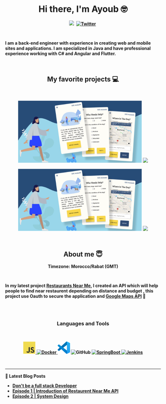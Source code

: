 <p>
  <h1 align="center"><b>Hi there, I'm Ayoub 🤓 </h1>
</p>
<p align="center">
<a href="https://aitdahmane.com/"><img src="https://img.shields.io/badge/-PORTFOLIO-%23ff69b4&?style=for-the-badge&?color=ff69b4 alt="Portfolio" /></a>&nbsp;
<a href="https://twitter.com/aitdahmane_"><img src="https://img.shields.io/badge/Twitter-1DA1F2?style=for-the-badge&logo=twitter&logoColor=white" alt="Twitter" /></a>&nbsp;

</p>
<br />

<p>I am a back-end engineer with experience in creating web and mobile sites and applications. I am specialized in Java and have professional experience working with C# and Angular and Flutter. </p>
<br />

<h2 align="center">My favorite projects 💻</h2>
<br />

<p align="center">
  <img width="400" src="https://github.com/YuriDevAT/sos-animals/blob/main/public/thumbnail-sos.png" />
  <img width="400" src="https://github.com/YuriDevAT/smart-shopping-list/blob/main/public/Thumbnail.png" />
 <a href="https://github.com/aitdahmane/dahmanicoder.github.io">
</a>
  <a href="https://github.com/YuriDevAT/smart-shopping-list">
</a>
  </br>
  </br>
  <img width="400" src="https://github.com/YuriDevAT/sos-animals/blob/main/public/thumbnail-sos.png" />
  <img width="400" src="https://github.com/YuriDevAT/smart-shopping-list/blob/main/public/Thumbnail.png" />
 <a href="https://github.com/aitdahmane/dahmanicoder.github.io">
</a>
  <a href="https://github.com/YuriDevAT/smart-shopping-list">
</a>
</p>

<br />

<h2 align="center">About me 😇</h2>
<p align="center">
Timezone: Morocco/Rabat (GMT)
</p>
<br />
  <p>In my latest project <a href="https://github.com/aitdahmane/restaurants-near-me-api">Restaurants Near Me</a>, I created an API which will help people to find near restaurent depending on distance and budget , this project use Oauth to secure the application and <a href="https://developers.google.com/maps?hl=fr">Google Maps API</a> 🥳</p>

  
<br />
<br />
<p>
<h3 align="center"> Languages and Tools</h3>
</p>
<br />
<p align="center">
<a href="https://developer.mozilla.org/en-US/docs/Web/JavaScript" target="_blank"> <img src="https://raw.githubusercontent.com/devicons/devicon/master/icons/javascript/javascript-original.svg" alt="javascript" width="40" height="40"/> </a>
<a href="https://Docker.com/" target="_blank"> <img src="https://www.vectorlogo.zone/logos/docker/docker-icon.svg" alt="Docker" width="40" height="40"/> </a>
<img alt="Visual Studio Code" width="40px" src="https://raw.githubusercontent.com/github/explore/80688e429a7d4ef2fca1e82350fe8e3517d3494d/topics/visual-studio-code/visual-studio-code.png" />
<img alt="GitHub" width="40px" src="https://github.com/YuriDevAT/YuriDevAT/blob/main/github_.png" />
<a href="https://SpringBoot.com/" target="_blank"> <img src="https://www.vectorlogo.zone/logos/springio/springio-icon.svg" alt="SpringBoot" width="40" height="40"/> </a>  
<a href="https://jenkins.com" target="_blank"> <img src="https://www.vectorlogo.zone/logos/jenkins/jenkins-icon.svg" alt="Jenkins" width="40" height="40"/> </a>
</p>
<br />

---

📕 **Latest Blog Posts**

<!-- BLOG-POST-LIST:START -->
- [Don't be a full stack Developer](https://blog.aitdahmane.com/posts/dont-be-fullstack/)
- [Episode 1 | Introduction of Restaurent Near Me API](https://blog.aitdahmane.com/posts/episode1-introduction-restaurent-near-me/)
- [Episode 2 | System Design](https://blog.aitdahmane.com/posts/episode2-system-design/)
<!-- BLOG-POST-LIST:END -->
